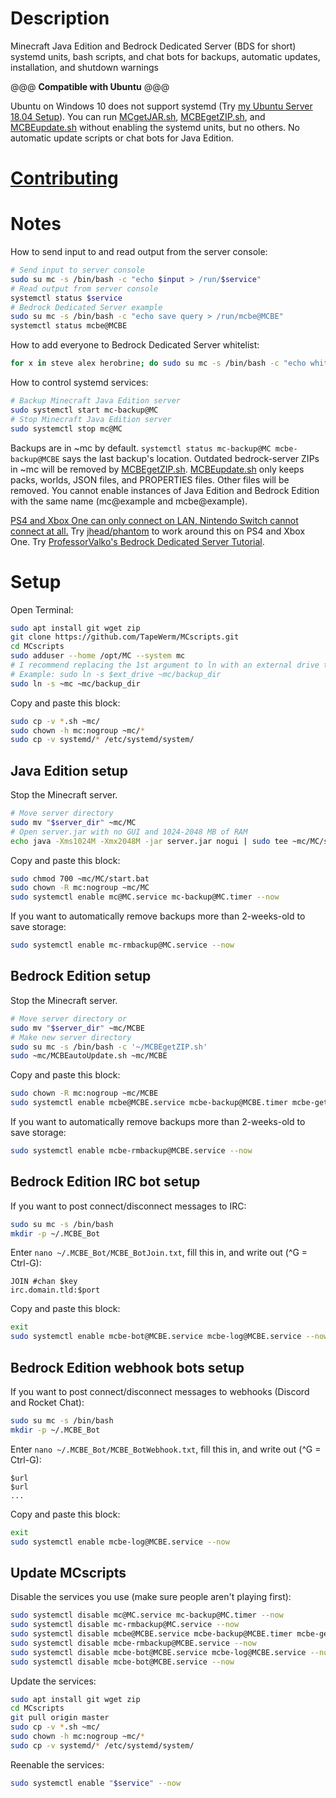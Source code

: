 # Description
Minecraft Java Edition and Bedrock Dedicated Server (BDS for short) systemd units, bash scripts, and chat bots for backups, automatic updates, installation, and shutdown warnings

@@@ **Compatible with Ubuntu** @@@

Ubuntu on Windows 10 does not support systemd (Try [my Ubuntu Server 18.04 Setup](https://gist.github.com/TapeWerm/d65ae4aeb6653b669e68b0fb25ec27f3)). You can run [MCgetJAR.sh](MCgetJAR.sh), [MCBEgetZIP.sh](MCBEgetZIP.sh), and [MCBEupdate.sh](MCBEupdate.sh) without enabling the systemd units, but no others. No automatic update scripts or chat bots for Java Edition.
# [Contributing](CONTRIBUTING.md)
# Notes
How to send input to and read output from the server console:
```bash
# Send input to server console
sudo su mc -s /bin/bash -c "echo $input > /run/$service"
# Read output from server console
systemctl status $service
# Bedrock Dedicated Server example
sudo su mc -s /bin/bash -c "echo save query > /run/mcbe@MCBE"
systemctl status mcbe@MCBE
```
How to add everyone to Bedrock Dedicated Server whitelist:
```bash
for x in steve alex herobrine; do sudo su mc -s /bin/bash -c "echo whitelist add $x > /run/mcbe@MCBE"; done
```
How to control systemd services:
```bash
# Backup Minecraft Java Edition server
sudo systemctl start mc-backup@MC
# Stop Minecraft Java Edition server
sudo systemctl stop mc@MC
```

Backups are in ~mc by default. `systemctl status mc-backup@MC mcbe-backup@MCBE` says the last backup's location. Outdated bedrock-server ZIPs in ~mc will be removed by [MCBEgetZIP.sh](MCBEgetZIP.sh). [MCBEupdate.sh](MCBEupdate.sh) only keeps packs, worlds, JSON files, and PROPERTIES files. Other files will be removed. You cannot enable instances of Java Edition and Bedrock Edition with the same name (mc@example and mcbe@example).

[PS4 and Xbox One can only connect on LAN, Nintendo Switch cannot connect at all.](https://help.minecraft.net/hc/en-us/articles/360035131651-Dedicated-Servers-for-Minecraft-on-Bedrock-) Try [jhead/phantom](https://github.com/jhead/phantom) to work around this on PS4 and Xbox One. Try [ProfessorValko's Bedrock Dedicated Server Tutorial](https://www.reddit.com/user/ProfessorValko/comments/9f438p/bedrock_dedicated_server_tutorial/).
# Setup
Open Terminal:
```bash
sudo apt install git wget zip
git clone https://github.com/TapeWerm/MCscripts.git
cd MCscripts
sudo adduser --home /opt/MC --system mc
# I recommend replacing the 1st argument to ln with an external drive to dump backups on
# Example: sudo ln -s $ext_drive ~mc/backup_dir
sudo ln -s ~mc ~mc/backup_dir
```
Copy and paste this block:
```bash
sudo cp -v *.sh ~mc/
sudo chown -h mc:nogroup ~mc/*
sudo cp -v systemd/* /etc/systemd/system/
```
## Java Edition setup
Stop the Minecraft server.
```bash
# Move server directory
sudo mv "$server_dir" ~mc/MC
# Open server.jar with no GUI and 1024-2048 MB of RAM
echo java -Xms1024M -Xmx2048M -jar server.jar nogui | sudo tee ~mc/MC/start.bat
```
Copy and paste this block:
```bash
sudo chmod 700 ~mc/MC/start.bat
sudo chown -R mc:nogroup ~mc/MC
sudo systemctl enable mc@MC.service mc-backup@MC.timer --now
```
If you want to automatically remove backups more than 2-weeks-old to save storage:
```bash
sudo systemctl enable mc-rmbackup@MC.service --now
```
## Bedrock Edition setup
Stop the Minecraft server.
```bash
# Move server directory or
sudo mv "$server_dir" ~mc/MCBE
# Make new server directory
sudo su mc -s /bin/bash -c '~/MCBEgetZIP.sh'
sudo ~mc/MCBEautoUpdate.sh ~mc/MCBE
```
Copy and paste this block:
```bash
sudo chown -R mc:nogroup ~mc/MCBE
sudo systemctl enable mcbe@MCBE.service mcbe-backup@MCBE.timer mcbe-getzip.timer mcbe-autoupdate@MCBE.service --now
```
If you want to automatically remove backups more than 2-weeks-old to save storage:
```bash
sudo systemctl enable mcbe-rmbackup@MCBE.service --now
```
## Bedrock Edition IRC bot setup
If you want to post connect/disconnect messages to IRC:
```bash
sudo su mc -s /bin/bash
mkdir -p ~/.MCBE_Bot
```
Enter `nano ~/.MCBE_Bot/MCBE_BotJoin.txt`, fill this in, and write out (^G = Ctrl-G):
```
JOIN #chan $key
irc.domain.tld:$port
```
Copy and paste this block:
```bash
exit
sudo systemctl enable mcbe-bot@MCBE.service mcbe-log@MCBE.service --now
```
## Bedrock Edition webhook bots setup
If you want to post connect/disconnect messages to webhooks (Discord and Rocket Chat):
```bash
sudo su mc -s /bin/bash
mkdir -p ~/.MCBE_Bot
```
Enter `nano ~/.MCBE_Bot/MCBE_BotWebhook.txt`, fill this in, and write out (^G = Ctrl-G):
```
$url
$url
...
```
Copy and paste this block:
```bash
exit
sudo systemctl enable mcbe-log@MCBE.service --now
```
## Update MCscripts
Disable the services you use (make sure people aren't playing first):
```bash
sudo systemctl disable mc@MC.service mc-backup@MC.timer --now
sudo systemctl disable mc-rmbackup@MC.service --now
sudo systemctl disable mcbe@MCBE.service mcbe-backup@MCBE.timer mcbe-getzip.timer mcbe-autoupdate@MCBE.service --now
sudo systemctl disable mcbe-rmbackup@MCBE.service --now
sudo systemctl disable mcbe-bot@MCBE.service mcbe-log@MCBE.service --now
sudo systemctl disable mcbe-bot@MCBE.service --now
```
Update the services:
```bash
sudo apt install git wget zip
cd MCscripts
git pull origin master
sudo cp -v *.sh ~mc/
sudo chown -h mc:nogroup ~mc/*
sudo cp -v systemd/* /etc/systemd/system/
```
Reenable the services:
```bash
sudo systemctl enable "$service" --now
```
